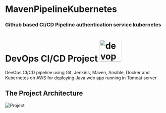 # MavenPipelineKubernetes
### Github based CI/CD Pipeline authentication service kubernetes


# DevOps CI/CD Project  <img src="https://www.vaanamtech.com/image/dev.png" alt="devops-cycle" width="70"/>
DevOps CI/CD pipeline using Git, Jenkins, Maven, Ansible, Docker and Kubernetes on AWS for deploying Java web app running in Tomcat server 
## The Project Architecture
![Project](https://github.com/amane312/MavenPipelineKubernetes/The-Project-Architecture.jpg)

